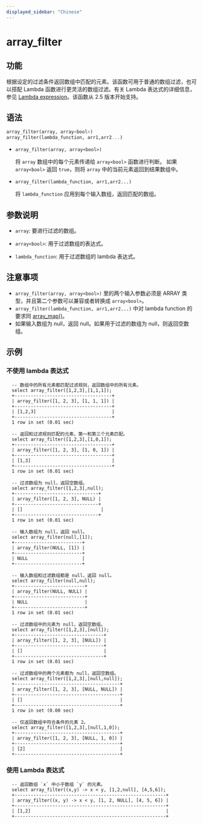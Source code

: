 ```yaml
---
displayed_sidebar: "Chinese"
---
```


# array_filter

## 功能

根据设定的过滤条件返回数组中匹配的元素。该函数可用于普通的数组过滤，也可以搭配 Lambda 函数进行更灵活的数组过滤。有关 Lambda 表达式的详细信息，参见 [Lambda expression](../Lambda_expression.md)。该函数从 2.5 版本开始支持。

## 语法

```Haskell
array_filter(array, array<bool>)
array_filter(lambda_function, arr1,arr2...)
```

- `array_filter(array, array<bool>)`

   将 `array` 数组中的每个元素传递给 `array<bool>` 函数进行判断。 如果 `array<bool>` 返回 `true`，则将 `array` 中的当前元素返回到结果数组中。

- `array_filter(lambda_function, arr1,arr2...)`

   将 `lambda_function` 应用到每个输入数组，返回匹配的数组。

## 参数说明

- `array`: 要进行过滤的数组。

- `array<bool>`: 用于过滤数组的表达式。

- `lambda_function`: 用于过滤数组的 lambda 表达式。

## 注意事项

- `array_filter(array, array<bool>)` 里的两个输入参数必须是 ARRAY 类型，并且第二个参数可以兼容或者转换成 `array<bool>`。
- `array_filter(lambda_function, arr1,arr2...)` 中对 lambda function 的要求同 [array_map()](./array_map.md)。
- 如果输入数组为 null，返回 null。如果用于过滤的数组为 null，则返回空数组。

## 示例

### 不使用 lambda 表达式

  ```plain
    -- 数组中的所有元素都匹配过滤规则，返回数组中的所有元素。
    select array_filter([1,2,3],[1,1,1]);
    +------------------------------------+
    | array_filter([1, 2, 3], [1, 1, 1]) |
    +------------------------------------+
    | [1,2,3]                            |
    +------------------------------------+
    1 row in set (0.01 sec)
    
    -- 返回和过滤规则匹配的元素，第一和第三个元素匹配。
    select array_filter([1,2,3],[1,0,1]);
    +------------------------------------+
    | array_filter([1, 2, 3], [1, 0, 1]) |
    +------------------------------------+
    | [1,3]                              |
    +------------------------------------+
    1 row in set (0.01 sec)
    
    -- 过滤数组为 null，返回空数组。
    select array_filter([1,2,3],null);
    +-------------------------------+
    | array_filter([1, 2, 3], NULL) |
    +-------------------------------+
    | []                             |
    +-------------------------------+
    1 row in set (0.01 sec)
    
    -- 输入数组为 null，返回 null。
    select array_filter(null,[1]);
    +-------------------------+
    | array_filter(NULL, [1]) |
    +-------------------------+
    | NULL                    |
    +-------------------------+
    
    -- 输入数组和过滤数组都是 null，返回 null。
    select array_filter(null,null);
    +--------------------------+
    | array_filter(NULL, NULL) |
    +--------------------------+
    | NULL                     |
    +--------------------------+
    1 row in set (0.01 sec)
    
    -- 过滤数组中的元素为 null，返回空数组。
    select array_filter([1,2,3],[null]);
    +---------------------------------+
    | array_filter([1, 2, 3], [NULL]) |
    +---------------------------------+
    | []                              |
    +---------------------------------+
    1 row in set (0.01 sec)
    
    -- 过滤数组中的两个元素都为 null，返回空数组。
    select array_filter([1,2,3],[null,null]);
    +---------------------------------------+
    | array_filter([1, 2, 3], [NULL, NULL]) |
    +---------------------------------------+
    | []                                    |
    +---------------------------------------+
    1 row in set (0.00 sec)
    
    -- 仅返回数组中符合条件的元素 2。
    select array_filter([1,2,3],[null,1,0]);
    +---------------------------------------+
    | array_filter([1, 2, 3], [NULL, 1, 0]) |
    +---------------------------------------+
    | [2]                                   |
    +---------------------------------------+
  ```

### 使用 Lambda 表达式

  ```plain
    -- 返回数组 `x` 中小于数组 `y` 的元素。
    select array_filter((x,y) -> x < y, [1,2,null], [4,5,6]);
    +--------------------------------------------------------+
    | array_filter((x, y) -> x < y, [1, 2, NULL], [4, 5, 6]) |
    +--------------------------------------------------------+
    | [1,2]                                                  |
    +--------------------------------------------------------+
  ```